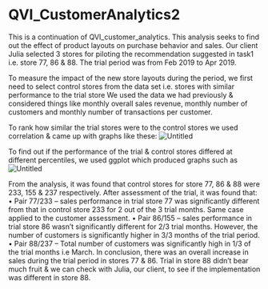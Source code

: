# QVI_CustomerAnalytics2
This is a continuation of QVI_customer_analytics. This analysis seeks to find out the effect of product layouts on purchase behavior and sales. 
Our client Julia selected 3 stores for piloting the recommendation suggested in task1 i.e. store 77, 86 & 88. The trial period was from Feb 2019 to Apr 2019.

To measure the impact of the new store layouts during the period, we first need to select control stores from the data set i.e. stores with similar performance to the trial store
We used the data we had previously & considered things like monthly overall sales revenue, monthly number of customers and monthly number of transactions per customer. 

To rank how similar the trial stores were to the control stores we used correlation & came up with graphs like these:
![Untitled](https://github.com/Benazir023/QVI_CustomerAnalytics2/assets/123881327/aa19fed5-d0bf-4029-8b0e-ed4a3db53835)

To find out if the performance of the trial & control stores differed at different percentiles, we used ggplot which produced graphs such as
![Untitled](https://github.com/Benazir023/QVI_CustomerAnalytics2/assets/123881327/56992207-0d62-43df-aedd-09b071522297)

From the analysis, it was found that control stores for store 77, 86 & 88 were 233, 155 & 237 respectively. After assessment of the trial, it was found that:
•	Pair 77/233 – sales performance in trial store 77 was significantly different from that in control store 233 for 2 out of the 3 trial months. Same case applied to the customer assessment. 
•	Pair 86/155 – sales performance in trial store 86 wasn’t significantly different for 2/3 trial months. However, the number of customers is significantly higher in 3/3 months of the trial period.
•	Pair 88/237 – Total number of customers was significantly high in 1/3 of the trial months i.e March. 
In conclusion, there was an overall increase in sales during the trial period in stores 77 & 86. Trial in store 88 didn’t bear much fruit & we can check with Julia, our client, to see if the implementation was different in store 88. 
